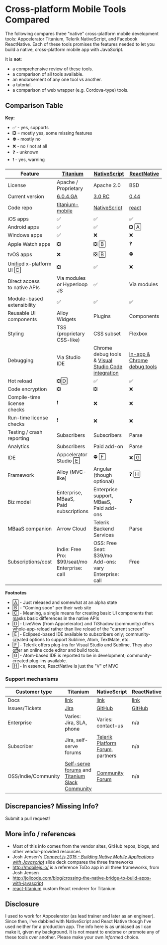 # Cross-platform Mobile Tools Compared

The following compares three "native" cross-platform mobile development tools: Appcelerator Titanium, Telerik NativeScript, and Facebook ReactNative. Each of these tools promises the features needed to let you build a native, cross-platform mobile app with JavaScript. 

It is **not**:

* a comprehensive review of these tools.
* a comparison of all tools available.
* an endorsement of any one tool vs another.
* a tutorial.
* a comparison of web wrapper (e.g. Cordova-type) tools.

## Comparison Table

**Key:**

* &#x2705; - yes, supports
* &#x274e; = mostly yes, some missing features
* &#x26d4; - mostly no
* &#x274c; - no / not at all
* &#x2753; - unknown
* &#x2757; - yes, warning

|Feature      |<a href="http://www.appcelerator.com" target="_blank">Titanium</a>  |<a href="https://www.nativescript.org/" target="_blank">NativeScript</a>|<a href="https://facebook.github.io/react-native/" target="_blank">ReactNative</a> |
|-------------|----------|------------|------------|
| License     | Apache / Proprietary   | Apache 2.0   | BSD   |
| Current version     | [6.0.4.GA](http://docs.appcelerator.com/platform/latest/#!/guide/Titanium_SDK_6.0.4.GA_Release_Note)   | [3.0 RC](https://www.nativescript.org/blog/nativescript-3.0-release-candidate-available-today)   | [0.44](https://github.com/facebook/react-native/releases)   |
| Code repo     | <a href="https://github.com/appcelerator/titanium_mobile/" target="_blank">titanium-mobile</a>   | <a href="https://github.com/NativeScript/NativeScript" target="_blank">NativeScript</a>   | <a href="https://github.com/facebook/react-native" target="_blank">react</a>   |
| iOS apps       | &#x2705; | &#x2705;   | &#x2705;   |
| Android apps   | &#x2705; | &#x2705;   | &#x274e; &#x1f130;   |
| Windows apps   | &#x2705; | &#x274c;   | &#x274c;   |
| Apple Watch apps   |  &#x274e; | &#x274e; &#x1f131;  | &#x2753;   |
| tvOS apps   | &#x274c; | &#x274e; &#x1f131;  | &#x26d4; |
| Unified x-platform UI &#x1f132; | &#x274e; | &#x2705; | &#x274c; |
| Direct access<br/>to native APIs | Via modules or Hyperloop JS | &#x2705; |Via modules |
| Module-based<br/>extensibility | &#x2705; | &#x2705; | &#x2705; |
| Reusable UI<br/>components | Alloy Widgets | Plugins | Components |
| Styling | TSS (proprietary<br/>CSS-like) | CSS subset | Flexbox |
| Debugging | Via Studio IDE | Chrome debug tools & [Visual Studio Code integration](https://www.nativescript.org/nativescript-for-visual-studio-code) | [In-app & Chrome debug tools](https://facebook.github.io/react-native/docs/debugging.html) |
| Hot reload  | &#x274e;&#x1f133; | &#x2705; |&#x2705; |
| Code encryption | &#x274e; | &#x274e; | &#x274c; |
| Compile-time license<br/>checks | &#x2757; | &#x274c; | &#x274c; |
| Run-time license<br/>checks | &#x2757; | &#x274c; | &#x274c; |
| Testing / crash<br/>reporting | Subscribers | Subscribers | Parse |
| Analytics | Subscribers | Paid add-on | Parse |
| IDE | Appcelerator Studio &#x1f134; | &#x26d4; &#x1f135; | &#x274c; &#x1f136; |
| Framework | Alloy (MVC-like)| Angular (though optional) | &#x2753; &#x1f137; |
| Biz model   | Enterprise, MBaaS,<br/>Paid subscriptions | Enterprise support, MBaaS,<br/>Paid add-ons | &#x2753; |
| MBaaS companion | Arrow Cloud | Telerik Backend Services | Parse |
| Subscriptions/cost | Indie: Free<br/>Pro: $99/seat/mo<br/>Enterprise: call | OSS: Free<br/>Seat: $39/mo<br/>Add-ons: vary<br/>Enterprise: call | Free |

**Footnotes**

* &#x1f130; - Just released and somewhat at an alpha state
* &#x1f131; - "Coming soon" per their web site
* &#x1f132; - Meaning, a single means for creating basic UI components that masks basic differences in the native APIs
* &#x1f133; - LiveView (from Appcelerator) and TiShadow (community) offers whole-app-reload rather than live reload of the "current screen"
* &#x1f134; - Eclipsed-based IDE available to subscribers only; community-created options to support Sublime, Atom, TextMate, etc.
* &#x1f135; - Telerik offers plug-ins for Visual Studio and Sublime. They also offer an online code editor and build tools.
* &#x1f136; - Atom-based IDE is reported to be in development; community-created plug-ins available.
* &#x1f137; - In essence, ReactNative is just the "V" of MVC

### Support mechanisms
|Customer type      |Titanium  |NativeScript|ReactNative |
|-------------|----------|------------|------------|
| Docs     | <a href="http://docs.appcelerator.com/platform/latest/" target="_blank">link</a> | <a href="http://docs.nativescript.org/" target="_blank">link</a>   |  <a href="https://facebook.github.io/react-native/docs/getting-started.html" target="_blank">link</a>  |
| Issues/Tickets     | <a href="https://jira.appcelerator.org/" target="_blank">Jira</a>  | <a href="https://github.com/NativeScript/NativeScript/issues" target="_blank">GitHub</a>   |  <a href="https://github.com/facebook/react-native/issues" target="_blank">GitHub</a>  |
| Enterprise     | Varies:<br/>Jira, SLA, phone  | Varies: contact-us   |  n/a  |
| Subscriber     | Jira, self-serve forums  | [Telerik Platform Forum](http://www.telerik.com/forums/platform), partners   |   n/a |
| OSS/Indie/Community     | <a href="https://community.appcelerator.com/" target="_blank">Self-serve forums</a> and <a href="http://tislack.org/" target="_blank">Titanium Slack Community</a>  | <a href="https://discourse.nativescript.org/" target="_blank">Community Forum</a>  |  n/a  |

## Discrepancies? Missing Info?

Submit a pull request!

## More info / references

* Most of this info comes from the vendor sites, GitHub repos, blogs, and other vendor-provided resources
* Josh Jensen's *<a href="http://www.slideshare.net/joshcjensen/connectjs-2015-building-native-mobile-applications-with-javascript">Connect.js 2015 - Building Native Mobile Applications with Javascript</a>*  slide deck compares the three frameworks 
* http://mobilejs.io/ is a reference ToDo app in all three frameworks, from Josh Jensen
* http://jolicode.com/blog/crossing-the-native-bridge-to-build-apps-with-javascript
* [react-titanium](https://github.com/yuchi/react-titanium) custom React renderer for Titanium

## Disclosure

I used to work for Appcelerator (as lead trainer and later as an engineer). Since then, I've dabbled with NativeScript and React Native though I've used neither for a production app. The info here is as unbiased as I can make it, given my background. It is not meant to endorse or promote any of these tools over another. Please make your own *informed* choice.



<!-- And &#x1f37a; just because I wanted to keep the unicode char for beer handy. -->

